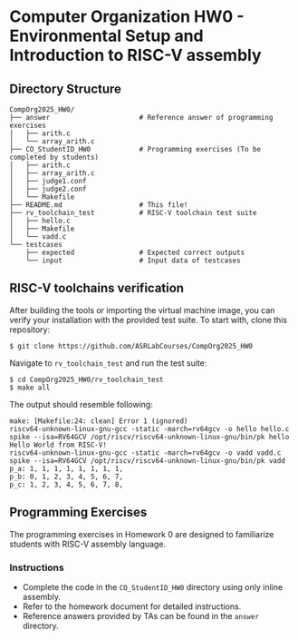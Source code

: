 # Computer Organization HW0 - Environmental Setup and Introduction to RISC-V assembly

## Directory Structure
```
CompOrg2025_HW0/
├── answer                      # Reference answer of programming exercises
│   ├── arith.c
│   └── array_arith.c
├── CO_StudentID_HW0            # Programming exercises (To be completed by students)
│   ├── arith.c
│   ├── array_arith.c
│   ├── judge1.conf
│   ├── judge2.conf
│   └── Makefile
├── README.md                   # This file!
├── rv_toolchain_test           # RISC-V toolchain test suite
│   ├── hello.c
│   ├── Makefile
│   └── vadd.c
└── testcases
    ├── expected                # Expected correct outputs
    └── input                   # Input data of testcases
```

## RISC-V toolchains verification
After building the tools or importing the virtual machine image, you can verify your installation with the provided test suite.
To start with, clone this repository:
```shell
$ git clone https://github.com/ASRLabCourses/CompOrg2025_HW0
```
Navigate to `rv_toolchain_test` and run the test suite:
```shell
$ cd CompOrg2025_HW0/rv_toolchain_test
$ make all 
```
The output should resemble following:
```text
make: [Makefile:24: clean] Error 1 (ignored)
riscv64-unknown-linux-gnu-gcc -static -march=rv64gcv -o hello hello.c
spike --isa=RV64GCV /opt/riscv/riscv64-unknown-linux-gnu/bin/pk hello
Hello World from RISC-V!
riscv64-unknown-linux-gnu-gcc -static -march=rv64gcv -o vadd vadd.c
spike --isa=RV64GCV /opt/riscv/riscv64-unknown-linux-gnu/bin/pk vadd
p_a: 1, 1, 1, 1, 1, 1, 1, 1,
p_b: 0, 1, 2, 3, 4, 5, 6, 7,
p_c: 1, 2, 3, 4, 5, 6, 7, 8,
```

## Programming Exercises
The programming exercises in Homework 0 are designed to familiarize students with RISC-V assembly language.

### Instructions
* Complete the code in the `CO_StudentID_HW0` directory using only inline assembly.
* Refer to the homework document for detailed instructions.
* Reference answers provided by TAs can be found in the `answer` directory.

